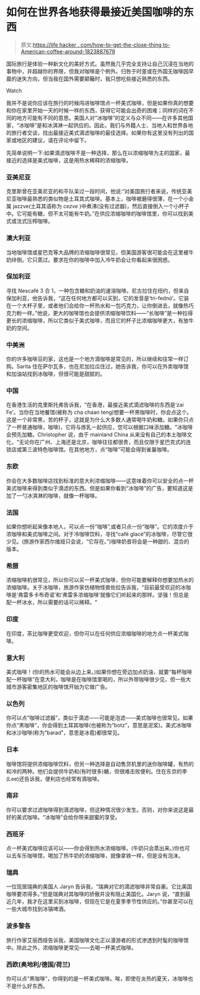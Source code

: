 # 如何在世界各地获得最接近美国咖啡的东西

> 原文:[https://life hacker . com/how-to-get-the-close-thing to-American-coffee-around-1823887679](https://lifehacker.com/how-to-get-the-closest-thing-to-american-coffee-around-1823887679)

国际旅行是体验一种新文化的美好方式。虽然我几乎完全支持让自己沉浸在当地的事物中，并超越你的界限，但我对咖啡是个例外。归咎于时差或在外国无咖啡因早晨的迷失方向，但当我在国外需要颠簸时，我只想吃些接近熟悉的东西。

Watch

我并不是说你应该在旅行的时候闯进咖啡馆点一杯美式咖啡，但是如果你真的想要和你在家里开始一天的时候一样的东西，获得它可能会出奇的困难；同样的词在不同的地方可能有不同的意思。美国人对“冰咖啡”的定义与众不同——在许多其他国家，“冰咖啡”是和冰淇淋一起供应的。因此，我们与外籍人士、当地人和世界各地的旅行者交谈，找出最接近美式滴滤咖啡的最佳选择。如果你有这里没有列出的国家或地区的建议，请在评论中留下。

先简单说明一下:如果滴滤咖啡不是一种选择，那么在以浓缩咖啡为主的国家，最接近的选择是美式咖啡，这是用热水稀释的浓缩咖啡。

### **亚美尼亚**

克里斯曾在亚美尼亚的和平队呆过一段时间，他说:“对美国旅行者来说，传统亚美尼亚咖啡最熟悉的类似物是土耳其式咖啡。基本上，咖啡被磨得很薄，在一个小金属 jazzve(土耳其语称为 *cezve* )中煮沸(没有过滤器)，然后直接倒入一个小杯子中。它可能有糖，但不太可能有牛奶。”在供应浓缩咖啡的咖啡馆里，你可以找到美式或法式压榨咖啡。

### 澳大利亚

当地咖啡馆或星巴克等大品牌的浓缩咖啡很常见，但美国游客很可能会在这里被牛奶绊倒。它只蒸过。要求在你的咖啡中加入冷牛奶会让你看起来很困惑。

### **保加利亚**

寻找 Nescafé 3 合 1，一种包含糖和奶油的速溶咖啡。尼古拉住在纽约，但来自保加利亚，他告诉我，“这在任何地方都可以买到，它的发音是‘tri-fednó’。它装在一个大杯子里，或者他们会给你一杯热水和一包巧克力，让你倒进去，就像热巧克力粉一样。”他说，更大的咖啡馆也会提供浓缩咖啡饮料——“长咖啡”是一种拉得更长的浓缩咖啡，所以它类似于美式咖啡，而且它的杯子比浓缩咖啡更大，有放牛奶的空间。

### **中美洲**

你的许多咖啡豆的家，这也是一个地方滴咖啡是常见的，所以继续和往常一样订购。Sarita 住在萨尔瓦多，也在尼加拉瓜住过，她告诉我，你可以在外卖咖啡馆和加油站找到冰咖啡，但很可能是甜腻的。

### **中国**

在香港生活的克里斯托弗告诉我，“在香港，最接近美式滴滤咖啡的东西是‘zai Fe’。当你在当地餐馆(被称为 cha chaan teng)想要一杯黑咖啡时，你会点这个。这是一个非常黑，苦的杯子，这就是为什么大多数人通常喝牛奶和糖。如果你只点了一杯普通咖啡，咖啡)，它将与炼乳一起供应，您可以根据口味添加糖。“冰咖啡会预先加糖。Christopher 说，由于 mainland China 从来没有自己的本土咖啡文化，“无论你在广州、上海还是北京，咖啡往往都很贵，而且仅限于星巴克式的连锁店或第三波特色咖啡馆。在其他地方，点“咖啡”可能会得到雀巢咖啡。

### **东欧**

你会在大多数咖啡店找到标准的意大利浓缩咖啡——这意味着你可以安全的点一杯美式咖啡来得到类似于滴滤的东西。但是如果你看到“冰咖啡”的广告，要知道这是加了一勺冰淇淋的咖啡，就像一杯咖啡。

### **法国**

如果你想听起来像本地人，可以点一份“咖啡”,或者只点一份“咖啡”。它的浓度介于浓咖啡和美式咖啡之间。对于冷咖啡饮料，寻找“café glacé”的冰咖啡，尽管它很少见。(旅游作家西尔维娅只会说，“它存在。”)咖啡奶昔将会是一种甜的、混合的版本。

### **希腊**

浓缩咖啡机很常见，所以你可以买一杯美式咖啡，但你可能要解释你想要加热水的浓缩咖啡。关于冰咖啡，旅游作家仿植物怪兽佐拉告诉我，“目前最受欢迎的冰咖啡是‘弗雷多卡布奇诺’和‘弗雷多浓缩咖啡’就像它们听起来的那样。坚强！但总是配一杯冰水，所以需要的话可以稀释。"

### **印度**

在印度，茶比咖啡更受欢迎，但你可以在任何供应浓缩咖啡的地方点一杯美式咖啡。

### **意大利**

美式咖啡！(你的热水可能会从边上来。)如果你想在旁边加点奶油，就要“每杯咖啡配一杯咖啡”在意大利，咖啡是在咖啡馆里喝的，所以外带咖啡很少见，但一些大城市游客密集地区的咖啡馆开始为它做广告。

### 以色列

你可以点“咖啡过滤器”，类似于滴滤——可能是泡滤——美式咖啡也很常见。如果你点“黑咖啡”，你会得到土耳其咖啡(也被称为“botz”，意思是泥浆)。美式冰咖啡和冰沙咖啡(称为“barad”，意思是冰雹)都很常见。

### **日本**

咖啡馆将提供浓缩咖啡饮料，但另一种选择是自动售货机里的迷你咖啡罐，有热的和冷的两种。他们会提供牛奶和(有时很多)糖，但很难击败便利。住在东京的李(Lee)还告诉我，便利店也经常有滴咖啡。

### **南非**

你可以要求过滤咖啡得到滴滤咖啡，但这种情况很少发生。否则，对你来说这是最好的美式咖啡。“冰咖啡”会给你带来甜蜜的享受。

### **西班牙**

点一杯美式咖啡应该可以——你会得到热水浓缩咖啡。(牛奶只会蒸出来。)你也可以去车乐咖啡馆，喝加了热牛奶的浓缩咖啡，就像拿铁一样，但是没有泡沫。

### **瑞典**

一位现居瑞典的美国人 Jaryn 告诉我，“瑞典对它的滴滤咖啡非常自豪。它比美国咖啡要浓得多。”但是瑞典对其咖啡的骄傲并没有阻止美国化。Jaryn 说，“直到最近几年，我才在这里买到冰咖啡，但现在它是在夏季季节性供应的。”你甚至可以在一些大城市找到冰镇啤酒。

### **波多黎各**

旅行作家艾丽西娅告诉我，美国咖啡文化正以漫游者的形式渗透到时髦的咖啡馆中。除此之外，浓缩咖啡更常见——去喝一杯美式咖啡。

### **西欧(奥地利/德国/荷兰)**

你可以点“黑咖啡”，你得到的是一杯美式咖啡。唉，即使在炎热的夏天，冰咖啡也不是什么好东西。
